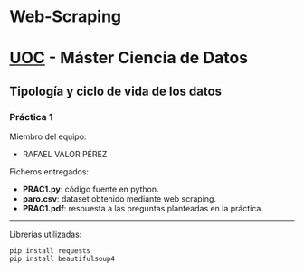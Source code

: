 # Web-Scraping

# **[UOC](http://www.uoc.edu)** - Máster Ciencia de Datos

## Tipología y ciclo de vida de los datos

### Práctica 1

Miembro del equipo:
* RAFAEL VALOR PÉREZ


Ficheros entregados:
* **PRAC1.py**: código fuente en python.
* **paro.csv**: dataset obtenido mediante web scraping.
* **PRAC1.pdf**: respuesta a las preguntas planteadas en la práctica.

***

Librerías utilizadas:

`pip install requests`<br>
`pip install beautifulsoup4`
